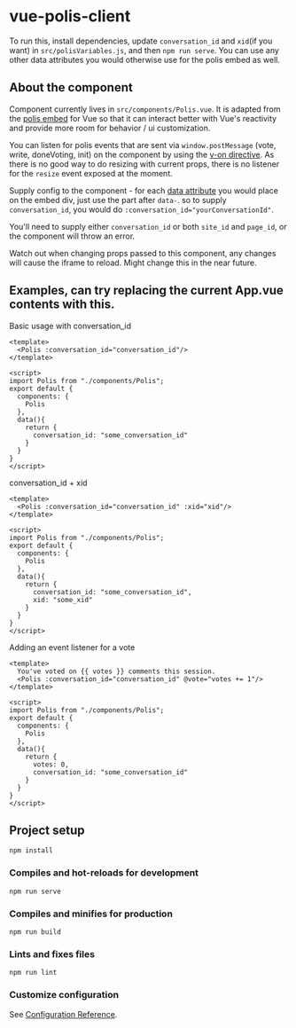 # vue-polis-client
To run this, install dependencies, update `conversation_id` and `xid`(if you want) in `src/polisVariables.js`, and then `npm run serve`. You can use any other data attributes you would otherwise use for the polis embed as well.

## About the component
Component currently lives in `src/components/Polis.vue`. It is adapted from the [polis embed](https://pol.is/embed.js) for Vue so that it can interact better with Vue's reactivity and provide more room for behavior / ui customization.

You can listen for polis events that are sent via `window.postMessage` (vote, write, doneVoting, init) on the component by using the [v-on directive](https://vuejs.org/v2/guide/events.html). As there is no good way to do resizing with current props, there is no listener for the `resize` event exposed at the moment.

Supply config to the component - for each [data attribute](https://roamresearch.com/#/app/polis-methods/page/urQE1Ik_L) you would place on the embed div, just use the part after `data-`. so to supply `conversation_id`, you would do `:conversation_id="yourConversationId"`.

You'll need to supply either `conversation_id` or both `site_id` and `page_id`, or the component will throw an error.

Watch out when changing props passed to this component, any changes will cause the iframe to reload. Might change this in the near future.

## Examples, can try replacing the current App.vue contents with this.
Basic usage with conversation_id
```
<template>
  <Polis :conversation_id="conversation_id"/>
</template>

<script>
import Polis from "./components/Polis";
export default {
  components: {
    Polis
  },
  data(){
    return {
      conversation_id: "some_conversation_id"
    }
  }
}
</script>
```

conversation_id + xid
```
<template>
  <Polis :conversation_id="conversation_id" :xid="xid"/>
</template>

<script>
import Polis from "./components/Polis";
export default {
  components: {
    Polis
  },
  data(){
    return {
      conversation_id: "some_conversation_id",
      xid: "some_xid"
    }
  }
}
</script>
```


Adding an event listener for a vote
```
<template>
  You've voted on {{ votes }} comments this session.
  <Polis :conversation_id="conversation_id" @vote="votes += 1"/>
</template>

<script>
import Polis from "./components/Polis";
export default {
  components: {
    Polis
  },
  data(){
    return {
      votes: 0,
      conversation_id: "some_conversation_id"
    }
  }
}
</script>
```

## Project setup
```
npm install
```

### Compiles and hot-reloads for development
```
npm run serve
```

### Compiles and minifies for production
```
npm run build
```

### Lints and fixes files
```
npm run lint
```

### Customize configuration
See [Configuration Reference](https://cli.vuejs.org/config/).
